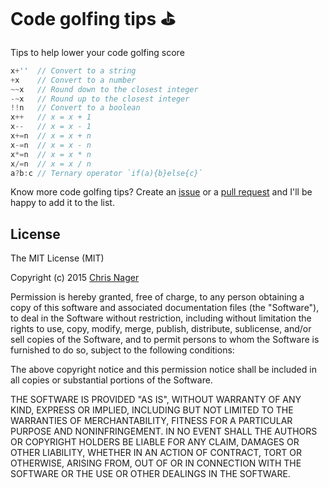 # Code golfing tips :golf:
Tips to help lower your code golfing score

```js
x+''  // Convert to a string
+x    // Convert to a number
~~x   // Round down to the closest integer
-~x   // Round up to the closest integer
!!n   // Convert to a boolean
x++   // x = x + 1
x--   // x = x - 1
x+=n  // x = x + n
x-=n  // x = x - n
x*=n  // x = x * n
x/=n  // x = x / n
a?b:c // Ternary operator `if(a){b}else{c}`
```

Know more code golfing tips? Create an [issue](//github.com/chrisnager/code-golfing-tips/issues) or a [pull request](//github.com/chrisnager/code-golfing-tips/pulls) and I'll be happy to add it to the list.



## License

The MIT License (MIT)

Copyright (c) 2015 [Chris Nager](//twitter.com/chrisnager)

Permission is hereby granted, free of charge, to any person obtaining a copy
of this software and associated documentation files (the "Software"), to deal
in the Software without restriction, including without limitation the rights
to use, copy, modify, merge, publish, distribute, sublicense, and/or sell
copies of the Software, and to permit persons to whom the Software is
furnished to do so, subject to the following conditions:

The above copyright notice and this permission notice shall be included in all 
copies or substantial portions of the Software.

THE SOFTWARE IS PROVIDED "AS IS", WITHOUT WARRANTY OF ANY KIND, EXPRESS OR
IMPLIED, INCLUDING BUT NOT LIMITED TO THE WARRANTIES OF MERCHANTABILITY,
FITNESS FOR A PARTICULAR PURPOSE AND NONINFRINGEMENT. IN NO EVENT SHALL THE 
AUTHORS OR COPYRIGHT HOLDERS BE LIABLE FOR ANY CLAIM, DAMAGES OR OTHER
LIABILITY, WHETHER IN AN ACTION OF CONTRACT, TORT OR OTHERWISE, ARISING FROM,
OUT OF OR IN CONNECTION WITH THE SOFTWARE OR THE USE OR OTHER DEALINGS IN THE 
SOFTWARE.
